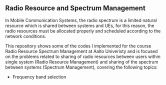 <!-- Radio Resource and Spectrum Management -->
## Radio Resource and Spectrum Management
In Mobile Communication Systems, the radio spectrum is a limited natural resource which is shared between systems and UEs, for this reason, the radio resources must be allocated properly and scheduled according to the network conditions.

This repository shows some of the codes I implemented for the course Radio Resource Spectrum Management at Aalto Univeristy and is focused on the problems related to sharing of radio resources between users within single system (Radio Resource Management) and sharing of the spectrum between systems (Spectrum Management), covering the following topics:


* Frequency band selection